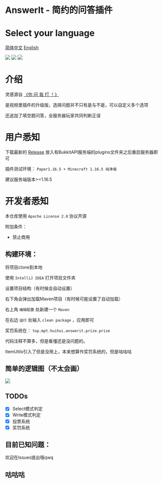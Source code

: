 # AnswerIt - 简约的问答插件


# Select your language

<a href=".\README.md">简体中文</a> <a href=".\README_EN.md">English</a> 

![](https://img.shields.io/badge/Spigot%2FPaper-1.13%2B-orange)
![](https://img.shields.io/github/license/MinecraftProgrammingTeam/AnswerIt)
![](https://img.shields.io/badge/made%20in-MPT-important)

# 介绍

灵感源自 [《你 问 我 打 ！》](https://www.bilibili.com/video/BV13V4y1W7X6/)

是视频里插件的升级版，选择问题并不只有是与不是，可以自定义多个选项

还追加了填空题问答，全服务器玩家共同判断正误



# 用户悉知

下载最新的 [Release](https://github.com/MinecraftProgrammingTeam/AnswerIt/releases/latest) 放入有BukkitAPI服务端的plugins文件夹之后重启服务器即可

插件测试环境： `Paper1.16.5 + Minecraft 1.16.5 纯净端`

建议服务端版本>=1.16.5

# 开发者悉知

本仓库使用 `Apache License 2.0` 协议开源

附加条件：

- 禁止商用

## 构建环境：

将项目clone到本地

使用 `IntelliJ IDEA` 打开项目文件夹

设置项目结构（有时候会自动设置）

右下角会弹出加载Maven项目（有时候可能设置了自动加载）

右上角 `编辑配置` 处新建一个 `Maven`

在右边 `运行` 处输入 `clean package` ，应用即可

奖罚系统在： `top.mpt.huihui.answerit.prize.prize`

代码注释不算多，但是看懂还是没问题的。

ItemUtils引入了但是没用上，本来想算作奖罚系统的，但是咕咕咕

## 简单的逻辑图（不太会画）

![](https://user-images.githubusercontent.com/64721484/214585912-42e1b229-573d-4269-adc0-1c85048b9b98.png)


## TODOs

- [x] Select模式判定
- [x] Write模式判定
- [x] 投票系统
- [x] 奖罚系统

## 目前已知问题：
欢迎在Issues提出哦qwq

## 咕咕咕

